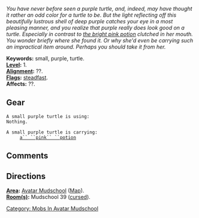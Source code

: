 *You have never before seen a purple turtle, and, indeed, may have
thought it rather an odd color for a turtle to be. But the light
reflecting off this beautifully lustrous shell of deep purple catches
your eye in a most pleasing manner, and you realize that purple really
does look good on a turtle. Especially in contrast to [the bright pink
potion](Pink_Potion "wikilink") clutched in her mouth. You wonder
briefly where she found it. Or why she'd even be carrying such an
impractical item around. Perhaps you should take it from her.*

**Keywords:** small, purple, turtle.  
**[Level](Level "wikilink"):** 1.  
**[Alignment](Alignment "wikilink"):** ??.  
**[Flags](:Category:_Mob_Types "wikilink"):**
[steadfast](Sentinel_Mobs "wikilink").  
**Affects:** ??.  

## Gear

`A small purple turtle is using:`  
`Nothing.`

`A small purple turtle is carrying:`  
`     `[`a`` ``pink`` ``potion`](Pink_Potion "wikilink")

## Comments

## Directions

**[Area](:Category:_Areas "wikilink"):** [Avatar
Mudschool](:Category:_Avatar_Mudschool "wikilink")
([Map](Avatar_Mudschool_Map "wikilink")).  
**[Room(s)](:Category:_Rooms "wikilink"):** Mudschool 39
([cursed](Cursed_Rooms "wikilink")).  

[Category: Mobs In Avatar
Mudschool](Category:_Mobs_In_Avatar_Mudschool "wikilink")
